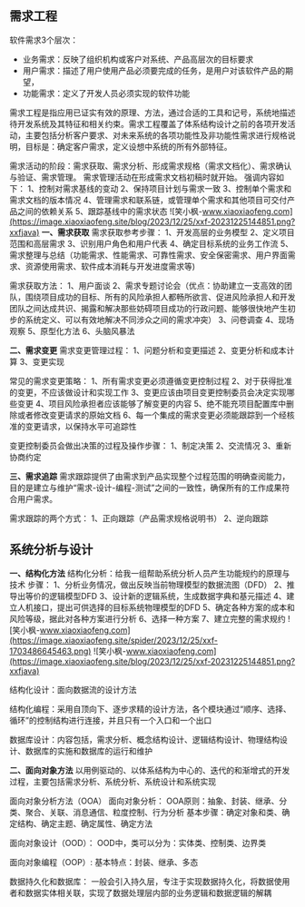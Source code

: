

## 需求工程 ##

软件需求3个层次：

 *  业务需求：反映了组织机构或客户对系统、产品高层次的目标要求
 *  用户需求：描述了用户使用产品必须要完成的任务，是用户对该软件产品的期望，
 *  功能需求：定义了开发人员必须实现的软件功能

需求工程是指应用已证实有效的原理、方法，通过合适的工具和记号，系统地描述待开发系统及其特征和相关约束。需求工程覆盖了体系结构设计之前的各项开发活动，主要包括分析客户要求、对未来系统的各项功能性及非功能性需求进行规格说明，目标是：确定客户需求，定义设想中系统的所有外部特征。

需求活动的阶段：需求获取、需求分析、形成需求规格（需求文档化）、需求确认与验证、需求管理。
需求管理活动在形成需求文档初稿时就开始。
强调内容如下：
1、控制对需求基线的变动
2、保持项目计划与需求一致
3、控制单个需求和需求文档的版本情况
4、管理需求和联系链，或管理单个需求和其他项目可交付产品之间的依赖关系
5、跟踪基线中的需求状态
![笑小枫-www.xiaoxiaofeng.com](https://image.xiaoxiaofeng.site/blog/2023/12/25/xxf-20231225144851.png?xxfjava)
**一、需求获取**
需求获取参考步骤：
1、开发高层的业务模型
2、定义项目范围和高层需求
3、识别用户角色和用户代表
4、确定目标系统的业务工作流
5、需求整理与总结（功能需求、性能需求、可靠性需求、安全保密需求、用户界面需求、资源使用需求、软件成本消耗与开发进度需求等)

需求获取方法：
1、用户面谈
2、需求专题讨论会（优点：协助建立一支高效的团队，围绕项目成功的目标、所有的风险承担人都畅所欲言、促进风险承担人和开发团队之间达成共识、揭露和解决那些妨碍项目成功的行政问题、能够很快地产生初步的系统定义、可以有效地解决不同涉众之间的需求冲突）
3、问卷调查
4、现场观察
5、原型化方法
6、头脑风暴法

**二、需求变更**
需求变更管理过程：
1、问题分析和变更描述
2、变更分析和成本计算
3、变更实现

常见的需求变更策略：
1、所有需求变更必须遵循变更控制过程
2、对于获得批准的变更，不应该做设计和实现工作
3、变更应该由项目变更控制委员会决定实现哪些变更
4、项目风险承担者应该能够了解变更的内容
5、绝不能充项目配置库中删除或者修改变更请求的原始文档
6、每一个集成的需求变更必须能跟踪到一个经核准的变更请求，以保持水平可追踪性

变更控制委员会做出决策的过程及操作步骤：
1、制定决策
2、交流情况
3、重新协商约定

**三、需求追踪**
需求跟踪提供了由需求到产品实现整个过程范围的明确查阅能力，目的是建立与维护“需求-设计-编程-测试”之间的一致性，确保所有的工作成果符合用户需求。

需求跟踪的两个方式：
1、正向跟踪（产品需求规格说明书）
2、逆向跟踪

## 系统分析与设计 ##

**一、结构化方法**
结构化分析：给我一组帮助系统分析人员产生功能规约的原理与技术
步骤：
1、分析业务情况，做出反映当前物理模型的数据流图（DFD）
2、推导出等价的逻辑模型DFD
3、设计新的逻辑系统，生成数据字典和基元描述
4、建立人机接口，提出可供选择的目标系统物理模型的DFD
5、确定各种方案的成本和风险等级，据此对各种方案进行分析
6、选择一种方案
7、建立完整的需求规约
![笑小枫-www.xiaoxiaofeng.com](https://image.xiaoxiaofeng.site/spider/2023/12/25/xxf-1703486645463.png)
![笑小枫-www.xiaoxiaofeng.com](https://image.xiaoxiaofeng.site/blog/2023/12/25/xxf-20231225144851.png?xxfjava)

结构化设计：面向数据流的设计方法

结构化编程：采用自顶向下、逐步求精的设计方法，各个模块通过“顺序、选择、循环”的控制结构进行连接，并且只有一个入口和一个出口

数据库设计：内容包括，需求分析、概念结构设计、逻辑结构设计、物理结构设计、数据库的实施和数据库的运行和维护

**二、面向对象方法**
以用例驱动的、以体系结构为中心的、迭代的和渐增式的开发过程，主要包括需求分析、系统分析、系统设计和系统实现

面向对象分析方法（OOA）
面向对象分析：
OOA原则：抽象、封装、继承、分类、聚合、关联、消息通信、粒度控制、行为分析
基本步骤：确定对象和类、确定结构、确定主题、确定属性、确定方法

面向对象设计（OOD）：
OOD中，类可以分为：实体类、控制类、边界类

面向对象编程（OOP）:
基本特点：封装、继承、多态

数据持久化和数据库：
一般会引入持久层，专注于实现数据持久化，将数据使用者和数据实体相关联，实现了数据处理层内部的业务逻辑和数据逻辑的解耦
